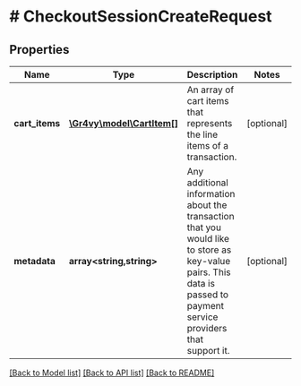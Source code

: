 # # CheckoutSessionCreateRequest

## Properties

Name | Type | Description | Notes
------------ | ------------- | ------------- | -------------
**cart_items** | [**\Gr4vy\model\CartItem[]**](CartItem.md) | An array of cart items that represents the line items of a transaction. | [optional]
**metadata** | **array<string,string>** | Any additional information about the transaction that you would like to store as key-value pairs. This data is passed to payment service providers that support it. | [optional]

[[Back to Model list]](../../README.md#models) [[Back to API list]](../../README.md#endpoints) [[Back to README]](../../README.md)
